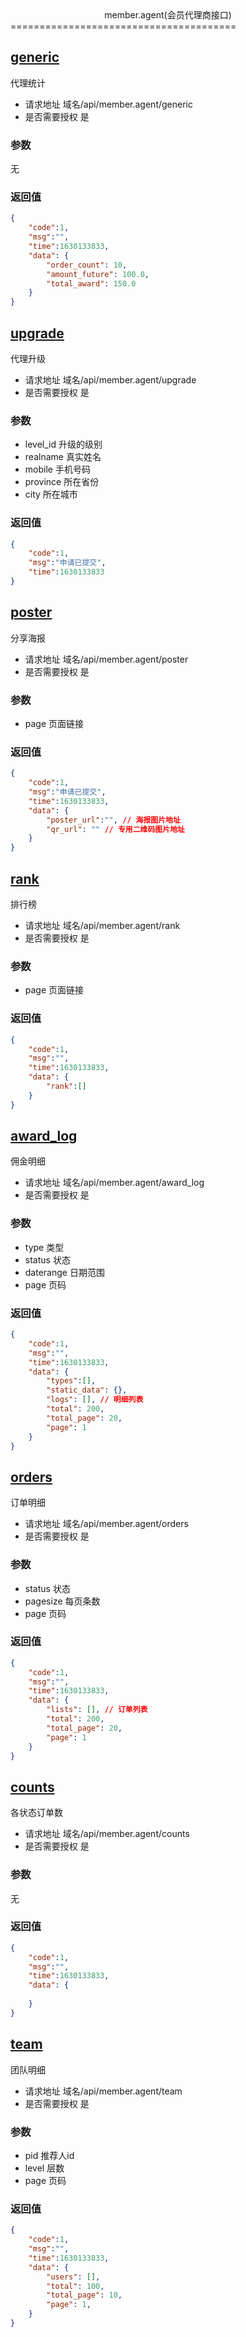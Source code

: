 <center>member.agent(会员代理商接口)</center>
=======================================

## [generic](#generic)
代理统计
* 请求地址 域名/api/member.agent/generic
* 是否需要授权 是

### 参数
无

### 返回值
```json
{
    "code":1,
    "msg":"",
    "time":1630133833,
    "data": {
        "order_count": 10,
        "amount_future": 100.0,
        "total_award": 150.0
    }
}
```

## [upgrade](#upgrade)
代理升级
* 请求地址 域名/api/member.agent/upgrade
* 是否需要授权 是

### 参数
* level_id 升级的级别
* realname 真实姓名
* mobile 手机号码
* province 所在省份
* city 所在城市

### 返回值
```json
{
    "code":1,
    "msg":"申请已提交",
    "time":1630133833
}
```

## [poster](#poster)
分享海报
* 请求地址 域名/api/member.agent/poster
* 是否需要授权 是

### 参数
* page 页面链接

### 返回值
```json
{
    "code":1,
    "msg":"申请已提交",
    "time":1630133833,
    "data": {
        "poster_url":"", // 海报图片地址
        "qr_url": "" // 专用二维码图片地址
    }
}
```

## [rank](#rank)
排行榜
* 请求地址 域名/api/member.agent/rank
* 是否需要授权 是

### 参数
* page 页面链接

### 返回值
```json
{
    "code":1,
    "msg":"",
    "time":1630133833,
    "data": {
        "rank":[]
    }
}
```

## [award_log](#award_log)
佣金明细
* 请求地址 域名/api/member.agent/award_log
* 是否需要授权 是

### 参数
* type 类型
* status 状态
* daterange 日期范围
* page 页码

### 返回值
```json
{
    "code":1,
    "msg":"",
    "time":1630133833,
    "data": {
        "types":[],
        "static_data": {},
        "logs": [], // 明细列表
        "total": 200,
        "total_page": 20,
        "page": 1
    }
}
```

## [orders](#orders)
订单明细
* 请求地址 域名/api/member.agent/orders
* 是否需要授权 是

### 参数
* status 状态
* pagesize 每页条数
* page 页码

### 返回值
```json
{
    "code":1,
    "msg":"",
    "time":1630133833,
    "data": {
        "lists": [], // 订单列表
        "total": 200,
        "total_page": 20,
        "page": 1
    }
}
```

## [counts](#counts)
各状态订单数
* 请求地址 域名/api/member.agent/counts
* 是否需要授权 是

### 参数
无

### 返回值
```json
{
    "code":1,
    "msg":"",
    "time":1630133833,
    "data": {
        
    }
}
```

## [team](#team)
团队明细
* 请求地址 域名/api/member.agent/team
* 是否需要授权 是

### 参数
* pid 推荐人id
* level 层数
* page 页码

### 返回值
```json
{
    "code":1,
    "msg":"",
    "time":1630133833,
    "data": {
        "users": [],
        "total": 100,
        "total_page": 10,
        "page": 1,
    }
}
```